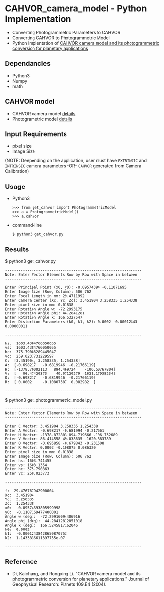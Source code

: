 # CAHVOR_camera_model - Python Implementation
* Converting Photogrammetric Parameters to CAHVOR
* Converting CAHVOR to Photogrammetric Model
* Python Implentation of [CAHVOR camera model and its photogrammetric conversion for planetary applications](http://onlinelibrary.wiley.com/doi/10.1029/2003JE002199/full)

Dependancies
------------
* Python3
* Numpy
* math

CAHVOR model
------------
* CAHVOR camera model [details](http://pds-imaging.jpl.nasa.gov/data/mer/spirit/mer2no_0xxx/document/geometric_cm.txt)
* Photogrametric model [details](http://ksimek.github.io/2012/08/14/decompose/)

Input Requirements
------------------
* pixel size
* Image Size

(NOTE: Deepending on the application, user must have `EXTRINSIC` and `INTRINSIC` camera parameters -OR- `CAHVOR` generated from Camera Calibration)

Usage
-----

* Python3

  ```
  >>> from get_cahvor import PhotogrammetricModel
  >>> a = PhotogrammetricModel()
  >>> a.cahvor
  ```
* command-line

  ```
  $ python3 get_cahvor.py
  ```

Results
-------
$  python3 get_cahvor.py

```
--------------------------------------------------------------
Note: Enter Vector Elements Row by Row with Space in between
--------------------------------------------------------------

Enter Principal Point (x0, y0): -0.09574394 -0.11071695
Enter Image Size (Row, Column): 506 762
Enter Focal Length in mm: 29.4711992
Enter Camera Center (Xc, Yc, Zc): 3.451904 3.258335 1.254338
Enter pixel size in mm: 0.01838
Enter Rotation Angle w: -72.2993175
Enter Rotation Angle phi: 44.2841281
Enter Rotation Angle k: 166.5327547
Enter Distortion Parameters (k0, k1, k2): 0.0002 -0.00012443 0.00000011

--------------------------------------------------------------

hs:  1603.4384766050055
vs:  1603.4384766050055
hc:  375.79086289445047
vc:  259.0237731229597
C:  [3.451904, 3.258335, 1.254338]
A:  [-0.698217   -0.6819946  -0.21766119]
H:  [-1378.70002113   894.469724    -106.50767804]
V:  [   86.47420373    49.07120279 -1621.17935234]
O:  [-0.698217   -0.6819946  -0.21766119]
R:  [ 0.0002     -0.10807387  0.082982  ]

--------------------------------------------------------------
```
$ python3 get_photogrammetric_model.py
```
--------------------------------------------------------------
Note: Enter Vector Elements Row by Row with Space in between
--------------------------------------------------------------

Enter C Vector: 3.451904 3.258335 1.254338
Enter A Vector: -0.698217 -0.681994 -0.217661
Enter H Vector: -1378.872803 894.719666 -106.732689
Enter V Vector: 86.414558 49.038635 -1620.883789
Enter O Vector: -0.695858 -0.679843 -0.231508
Enter R Vector: 0.0002 -0.108075 0.086320
Enter pixel size in mm: 0.01838
Enter Image Size (Row, Column): 506 762
Enter hs: 1603.741455
Enter vs: 1603.1354
Enter hc: 375.790863
Enter vc: 259.023773

--------------------------------------------------------------

f:  29.476767942900004
Xc:  3.451904
Yc:  3.258335
Zc:  1.254338
x0:  -0.09574393805999998
y0:  -0.1107169477400001
Angle w (deg):  -72.29916094406916
Angle phi (deg):  44.28412812851018
Angle k (deg):  166.5245817162046
k0:  0.0002
k1:  -0.00012438428650870753
k2:  1.1433836611397755e-07

--------------------------------------------------------------
```
Reference
----------
* Di, Kaichang, and Rongxing Li. "CAHVOR camera model and its photogrammetric conversion for planetary applications." Journal of Geophysical Research: Planets 109.E4 (2004).
